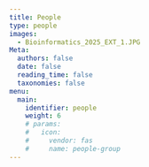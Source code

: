 ```yaml
---
title: People
type: people
images:
  - Bioinformatics_2025_EXT_1.JPG
Meta:
  authors: false
  date: false
  reading_time: false
  taxonomies: false
menu:
  main:
    identifier: people
    weight: 6
    # params:
    #   icon:
    #     vendor: fas
    #     name: people-group
---
```

